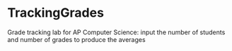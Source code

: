 # TrackingGrades
Grade tracking lab for AP Computer Science:
input the number of students and number of grades to produce the averages 
